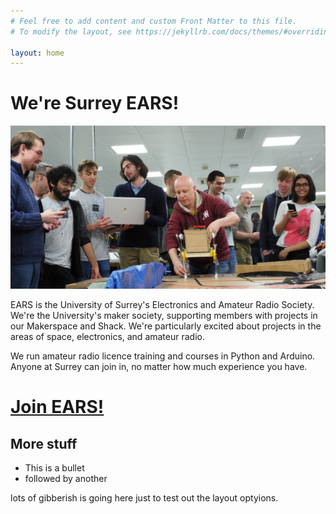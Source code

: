 ```yaml
---
# Feel free to add content and custom Front Matter to this file.
# To modify the layout, see https://jekyllrb.com/docs/themes/#overriding-theme-defaults

layout: home
---
```


# We're Surrey EARS!
![EARS!!!](/assets/ScraphEEpEARSBanner.jpg)

EARS is the University of Surrey's Electronics and Amateur Radio Society. We're the University's maker society, supporting members with projects in our Makerspace and Shack. We're particularly excited about projects in the areas of space, electronics, and amateur radio.

We run amateur radio licence training and courses in Python and Arduino. Anyone at Surrey can join in, no matter how much experience you have.

# [Join EARS!](http://join.surreyears.co.uk)


## More stuff
* This is a bullet
* followed by another

lots of gibberish is going here just to test out the layout optyions.
